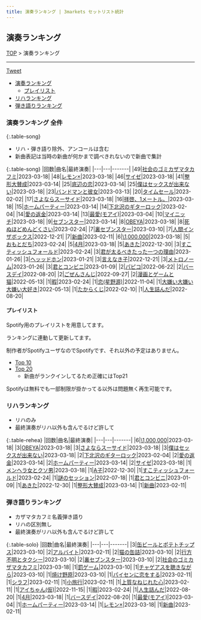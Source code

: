 ```yaml
---
title: 演奏ランキング | 3markets セットリスト統計
---
```

## 演奏ランキング


[TOP](/setlist/) > 演奏ランキング

___

 <a href="https://twitter.com/share?ref_src=twsrc%5Etfw" data-text="3markets[ ]セットリスト > 演奏ランキング" class="twitter-share-button" data-via="3markets" data-hashtags="3markets" data-related="3markets" data-show-count="false">Tweet</a>

* [演奏ランキング](#演奏ランキング)
    * [プレイリスト](#プレイリスト)
* [リハランキング](#リハランキング)
* [弾き語りランキング](#弾き語りランキング)


### 演奏ランキング 全件

{:.table-song}

* リハ・弾き語り除外、アンコールは含む
* 新曲表記は当時の新曲が何かまで調べきれないので新曲で集計

{:.table-song}
|回数|曲名|最終演奏|
|---|---|-------|
|49|[社会のゴミカザマタカフミ](song002.html)|2023-03-18|
|48|[レモン×](song003.html)|2023-03-18|
|46|[サイゼ](song004.html)|2023-03-18|
|41|[整形大賛成](song005.html)|2023-03-14|
|25|[底辺の恋](song008.html)|2023-03-14|
|25|[僕はセックスが出来ない](song006.html)|2023-03-18|
|23|[バンドマンと彼女](song009.html)|2023-03-13|
|20|[タイムセール](song007.html)|2023-02-02|
|17|[さよならスーサイド](song013.html)|2023-03-18|
|16|[拝啓、1メートル。](song010.html)|2023-03-18|
|15|[ホームパーティー](song011.html)|2023-03-14|
|14|[下北沢のギターロック](song015.html)|2023-02-04|
|14|[愛の返金](song012.html)|2023-03-14|
|13|[最愛(モアイ)](song014.html)|2023-03-04|
|10|[マイニッチ](song046.html)|2023-03-18|
|9|[セブンスター](song020.html)|2023-03-14|
|8|[OBEYA](song021.html)|2023-03-18|
|8|[死ぬほどめんどくさい](song018.html)|2023-02-24|
|7|[裏セブンスター](song017.html)|2023-03-10|
|7|[人間インザボックス](song016.html)|2022-12-21|
|7|[新曲](song001.html)|2023-02-11|
|6|[\1,000,000](song022.html)|2023-03-18|
|5|[おもとだち](song033.html)|2023-02-24|
|5|[4月](song029.html)|2023-03-18|
|5|[あきた](song019.html)|2022-12-30|
|3|[すこティッシュフォールド](song045.html)|2023-02-24|
|3|[君が太るべきたった一つの理由](song034.html)|2023-01-26|
|3|[ヘッッドホン](song030.html)|2023-01-21|
|3|[言えなき子](song027.html)|2022-12-21|
|3|[メトロノーム](song025.html)|2023-01-26|
|3|[君とコンビニ](song024.html)|2023-01-09|
|2|[パピコ](song036.html)|2022-06-22|
|2|[バースデイ](song028.html)|2022-08-20|
|2|[ごぜんさんじ](song026.html)|2022-09-27|
|2|[漫画とゲームと猫](song023.html)|2022-05-13|
|1|[暇](song040.html)|2023-02-24|
|1|[恋(星野源)](song037.html)|2022-11-04|
|1|[大嫌い大嫌い大嫌い大好き](song035.html)|2022-05-13|
|1|[たからくじ](song032.html)|2022-02-10|
|1|[人生詰んだ](song031.html)|2022-08-20|


#### プレイリスト

Spotify用のプレイリストを用意してます。

ランキングに連動して更新してます。

制作者がSpotifyユーザなのでSpotifyです、それ以外の予定はありません。

* [Top 10](https://open.spotify.com/playlist/2k4rxGfOCIWZhr0lHnA0Yf)
* [Top 20](https://open.spotify.com/playlist/00msjQPDjFaoAm6IIEM2ka)
    * 新曲がランクインしてるため正確にはTop21

Spotifyは無料でも一部制限が掛かってる以外は問題無く再生可能です。

### リハランキング

* リハのみ
* 最終演奏がリハ以外も含んでるけど許して


{:.table-rehea}
|回数|曲名|最終演奏|
|---|---|-------|
|6|[\1,000,000](song022.html)|2023-03-18|
|3|[OBEYA](song021.html)|2023-03-18|
|3|[さよならスーサイド](song013.html)|2023-03-18|
|3|[僕はセックスが出来ない](song006.html)|2023-03-18|
|2|[下北沢のギターロック](song015.html)|2023-02-04|
|2|[愛の返金](song012.html)|2023-03-14|
|2|[ホームパーティー](song011.html)|2023-03-14|
|2|[サイゼ](song004.html)|2023-03-18|
|1|[メンヘラ女とクソ男](song072.html)|2023-03-18|
|1|[A子](song047.html)|2022-12-30|
|1|[すこティッシュフォールド](song045.html)|2023-02-24|
|1|[謎のセッション](song038.html)|2022-07-18|
|1|[君とコンビニ](song024.html)|2023-01-09|
|1|[あきた](song019.html)|2022-12-30|
|1|[整形大賛成](song005.html)|2023-03-14|
|1|[新曲](song001.html)|2023-02-11|


### 弾き語りランキング

* カザマタカフミ名義弾き語り
* リハの区別無し
* 最終演奏がリハ以外も含んでるけど許して


{:.table-solo}
|回数|曲名|最終演奏|
|---|---|-------|
|3|[缶ビールとポテトチップス](song043.html)|2023-03-10|
|2|[アルバイト](song042.html)|2023-02-11|
|2|[猫の缶詰](song041.html)|2023-03-10|
|2|[行方不明とタクシー](song039.html)|2023-03-10|
|2|[裏セブンスター](song017.html)|2023-03-10|
|2|[社会のゴミカザマタカフミ](song002.html)|2023-03-18|
|1|[罰ゲーム](song071.html)|2023-03-10|
|1|[チャゲアスを聴きながら](song070.html)|2023-03-10|
|1|[焼け野原](song069.html)|2023-03-10|
|1|[パイセンに恋をする](song051.html)|2023-02-11|
|1|[シラフ](song050.html)|2023-02-11|
|1|[小旅行](song049.html)|2023-02-11|
|1|[上質なねじれた心](song048.html)|2023-02-11|
|1|[アイちゃん(仮)](song044.html)|2022-11-15|
|1|[暇](song040.html)|2023-02-24|
|1|[人生詰んだ](song031.html)|2022-08-20|
|1|[4月](song029.html)|2023-03-18|
|1|[バースデイ](song028.html)|2022-08-20|
|1|[最愛(モアイ)](song014.html)|2023-03-04|
|1|[ホームパーティー](song011.html)|2023-03-14|
|1|[レモン×](song003.html)|2023-03-18|
|1|[新曲](song001.html)|2023-02-11|


<script src="https://cdnjs.cloudflare.com/ajax/libs/jquery/3.6.1/jquery.min.js" integrity="sha512-aVKKRRi/Q/YV+4mjoKBsE4x3H+BkegoM/em46NNlCqNTmUYADjBbeNefNxYV7giUp0VxICtqdrbqU7iVaeZNXA==" crossorigin="anonymous" referrerpolicy="no-referrer"></script>
<script src="https://cdnjs.cloudflare.com/ajax/libs/jquery.tablesorter/2.31.3/js/jquery.tablesorter.min.js" integrity="sha512-qzgd5cYSZcosqpzpn7zF2ZId8f/8CHmFKZ8j7mU4OUXTNRd5g+ZHBPsgKEwoqxCtdQvExE5LprwwPAgoicguNg==" crossorigin="anonymous" referrerpolicy="no-referrer"></script>
<link rel="stylesheet" href="https://cdnjs.cloudflare.com/ajax/libs/jquery.tablesorter/2.31.3/css/theme.default.min.css" integrity="sha512-wghhOJkjQX0Lh3NSWvNKeZ0ZpNn+SPVXX1Qyc9OCaogADktxrBiBdKGDoqVUOyhStvMBmJQ8ZdMHiR3wuEq8+w==" crossorigin="anonymous" referrerpolicy="no-referrer" />
<script>
$(function() {
    $(".table-song").tablesorter();
    $(".table-rehea").tablesorter();
    $(".table-solo").tablesorter();
});
</script>

<script async src="https://platform.twitter.com/widgets.js" charset="utf-8"></script>